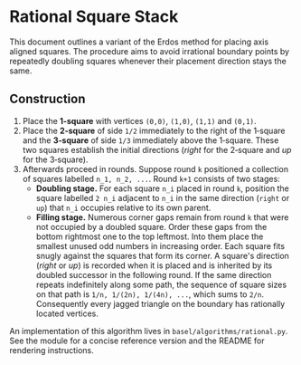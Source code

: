 # Rational Square Stack

This document outlines a variant of the Erdos method for placing
axis aligned squares.  The procedure aims to avoid irrational
boundary points by repeatedly doubling squares whenever their placement
direction stays the same.

## Construction

1. Place the **1‑square** with vertices `(0,0)`,
   `(1,0)`, `(1,1)` and `(0,1)`.
2. Place the **2‑square** of side `1/2` immediately to the right of the
   1‑square and the **3‑square** of side `1/3` immediately above the
   1‑square.  These two squares establish the initial directions
   (*right* for the 2‑square and *up* for the 3‑square).
3. Afterwards proceed in rounds.  Suppose round `k` positioned a
   collection of squares labelled `n_1, n_2, ...`.  Round `k+1` consists
   of two stages:
   - **Doubling stage.**  For each square `n_i` placed in round `k`,
     position the square labelled `2 n_i` adjacent to `n_i` in the same
     direction (`right` or `up`) that `n_i` occupies relative to its
     own parent.
   - **Filling stage.**  Numerous corner gaps remain from round `k` that
     were not occupied by a doubled square.  Order these gaps from the
     bottom rightmost one to the top leftmost.  Into them place the
     smallest unused odd numbers in increasing order.  Each square fits
     snugly against the squares that form its corner.
A square's direction (*right* or *up*) is recorded when it is placed and
is inherited by its doubled successor in the following round.  If the
same direction repeats indefinitely along some path, the sequence of
square sizes on that path is `1/n, 1/(2n), 1/(4n), ...`, which sums to
`2/n`.  Consequently every jagged triangle on the boundary has
rationally located vertices.

An implementation of this algorithm lives in
`basel/algorithms/rational.py`.  See the module for a concise reference
version and the README for rendering instructions.
